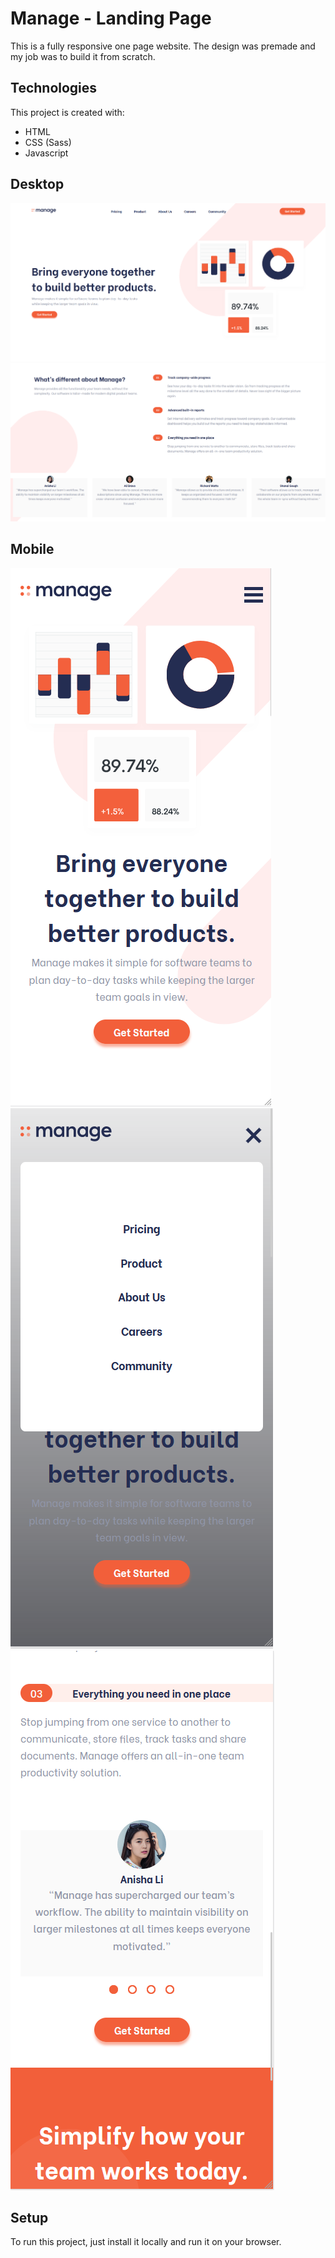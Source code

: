 # Manage - Landing Page
This is a fully responsive one page website. The design was premade and my job was to build it from scratch.

## Technologies
This project is created with:
* HTML
* CSS (Sass)
* Javascript

## Desktop
![alte text](https://github.com/Thanasis-Traitsis/Manage-Landing-Page/blob/f1d6518cc46c7e85958f84cb37fac9f02642757c/myCode1.png)
![alte text](https://github.com/Thanasis-Traitsis/Manage-Landing-Page/blob/f1d6518cc46c7e85958f84cb37fac9f02642757c/myCode2.png)

## Mobile
![alte text](https://github.com/Thanasis-Traitsis/Manage-Landing-Page/blob/f1d6518cc46c7e85958f84cb37fac9f02642757c/myCodeMobile1.png)
![alte text](https://github.com/Thanasis-Traitsis/Manage-Landing-Page/blob/f1d6518cc46c7e85958f84cb37fac9f02642757c/myCodeMobile2.png)
![alte text](https://github.com/Thanasis-Traitsis/Manage-Landing-Page/blob/f1d6518cc46c7e85958f84cb37fac9f02642757c/myCodeMobile3.png)

## Setup
To run this project, just install it locally and run it on your browser.

